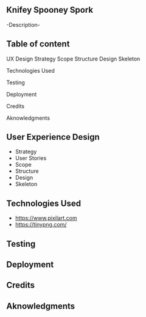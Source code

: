 ## Knifey Spooney Spork

-Description-

## Table of content
UX Design
Strategy
Scope
Structure
Design
Skeleton

Technologies Used

Testing

Deployment

Credits

Aknowledgments

## User Experience Design
- Strategy 
- User Stories
- Scope
- Structure
- Design
- Skeleton

## Technologies Used
- https://www.pixilart.com 
- https://tinypng.com/ 

## Testing

## Deployment

## Credits

## Aknowledgments

